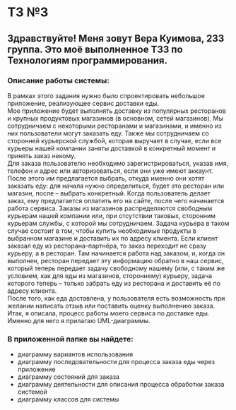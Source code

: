 # ТЗ №3
## Здравствуйте! Меня зовут Вера Куимова, 233 группа. Это моё выполненное ТЗ3 по Технологиям программирования.
### Описание работы системы:
В рамках этого задания нужно было спроектировать небольшое приложение, реализующее сервис доставки еды. <br/>
  Мое приложение будет выполнять доставку из популярных ресторанов и крупных продуктовых магазинов (в основном, сетей магазинов). Мы сотрудничаем с некоторыми ресторанами и магазинами, и именно из них пользователи могут заказать еду. Также мы сотрудничаем со сторонней курьерской службой, которая выручает в случае, если все курьеры нашей компании заняты доставкой в конкретный момент и принять заказ некому.<br/>
  Для заказа пользователю необходимо зарегистрироваться, указав имя, телефон и адрес или авторизоваться, если они уже имеют аккаунт. После этого им предлагается выбрать, откуда именно они хотят заказать еду: для начала нужно определиться, будет это ресторан или магазин, после – выбрать конкретный. Когда пользователь делает заказ, ему предлагается оплатить его на сайте, после чего начинается работа сервиса. Заказы из магазинов распределяются свободным курьерам нашей компании или, при отсутствии таковых, сторонним курьерам службы, с которой мы сотрудничаем. Задача курьера в таком случае состоит в том, чтобы купить необходимые продукты в выбранном магазине и доставить их по адресу клиента. Если клиент заказал еду из ресторана-партнёра, то заказ переходит не сразу курьеру, а в ресторан. Там начинается работа над заказом, и, когда он выполнен, ресторан передает эту информацию обратно в наш сервис, который теперь передает задачу свободному нашему (или, с таким же условием, как для еды из магазинов, стороннему) курьеру, задача которого теперь – только забрать еду из ресторана и доставить её по адресу клиента.<br/>
 После того, как еда доставлена, у пользователя есть возможность при желании написать отзыв или поставить оценку выполнению заказа.<br/>
  Итак, я описала, процесс работы моего сервиса по доставке еды. Именно для него я прилагаю UML-диаграммы.  

### В приложенной папке вы найдете:
- диаграмму вариантов использования
- диаграмму последовательности для процесса заказа еды через приложение
- диаграмму состояний для заказа
- диаграмму деятельности для описания процесса обработки заказа системой
- диаграмму классов для системы

  
